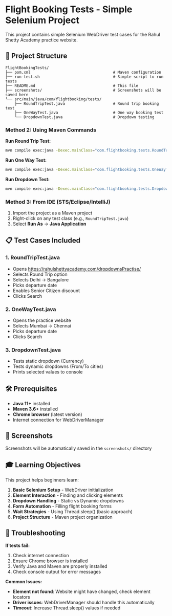# Flight Booking Tests - Simple Selenium Project

This project contains simple Selenium WebDriver test cases for the Rahul Shetty Academy practice website.

## 📁 Project Structure

```
FlightBookingTests/
├── pom.xml                                    # Maven configuration
├── run-test.sh                                # Simple script to run tests
├── README.md                                  # This file
├── screenshots/                               # Screenshots will be saved here
└── src/main/java/com/flightbooking/tests/
    ├── RoundTripTest.java                     # Round trip booking test
    ├── OneWayTest.java                        # One way booking test
    └── DropdownTest.java                      # Dropdown testing
```



### Method 2: Using Maven Commands

**Run Round Trip Test:**
```bash
mvn compile exec:java -Dexec.mainClass="com.flightbooking.tests.RoundTripTest"
```

**Run One Way Test:**
```bash
mvn compile exec:java -Dexec.mainClass="com.flightbooking.tests.OneWayTest"
```

**Run Dropdown Test:**
```bash
mvn compile exec:java -Dexec.mainClass="com.flightbooking.tests.DropdownTest"
```

### Method 3: From IDE (STS/Eclipse/IntelliJ)

1. Import the project as a Maven project
2. Right-click on any test class (e.g., `RoundTripTest.java`)
3. Select **Run As** → **Java Application**

## 📋 Test Cases Included

### 1. RoundTripTest.java
- Opens https://rahulshettyacademy.com/dropdownsPractise/
- Selects Round Trip option
- Selects Delhi → Bangalore
- Picks departure date
- Enables Senior Citizen discount
- Clicks Search

### 2. OneWayTest.java
- Opens the practice website
- Selects Mumbai → Chennai
- Picks departure date
- Clicks Search

### 3. DropdownTest.java
- Tests static dropdown (Currency)
- Tests dynamic dropdowns (From/To cities)
- Prints selected values to console

## 🛠️ Prerequisites

- **Java 11+** installed
- **Maven 3.6+** installed
- **Chrome browser** (latest version)
- Internet connection for WebDriverManager

## 📸 Screenshots

Screenshots will be automatically saved in the `screenshots/` directory

## 🎓 Learning Objectives

This project helps beginners learn:

1. **Basic Selenium Setup** - WebDriver initialization
2. **Element Interaction** - Finding and clicking elements
3. **Dropdown Handling** - Static vs Dynamic dropdowns
4. **Form Automation** - Filling flight booking forms
5. **Wait Strategies** - Using Thread.sleep() (basic approach)
6. **Project Structure** - Maven project organization

## 🔧 Troubleshooting

**If tests fail:**
1. Check internet connection
2. Ensure Chrome browser is installed
3. Verify Java and Maven are properly installed
4. Check console output for error messages

**Common Issues:**
- **Element not found**: Website might have changed, check element locators
- **Driver issues**: WebDriverManager should handle this automatically
- **Timeout**: Increase Thread.sleep() values if needed

